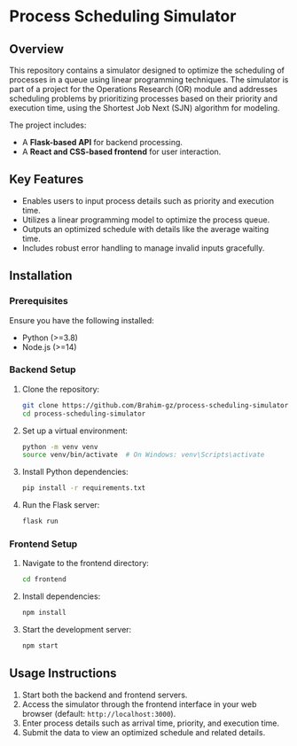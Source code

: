 # Process Scheduling Simulator

## Overview

This repository contains a simulator designed to optimize the scheduling of processes in a queue using linear programming techniques. The simulator is part of a project for the Operations Research (OR) module and addresses scheduling problems by prioritizing processes based on their priority and execution time, using the Shortest Job Next (SJN) algorithm for modeling.

The project includes:

- A **Flask-based API** for backend processing.
- A **React and CSS-based frontend** for user interaction.

## Key Features

- Enables users to input process details such as priority and execution time.
- Utilizes a linear programming model to optimize the process queue.
- Outputs an optimized schedule with details like the average waiting time.
- Includes robust error handling to manage invalid inputs gracefully.

## Installation

### Prerequisites

Ensure you have the following installed:

- Python (>=3.8)
- Node.js (>=14)

### Backend Setup

1. Clone the repository:
   ```bash
   git clone https://github.com/Brahim-gz/process-scheduling-simulator.git
   cd process-scheduling-simulator
   ```
2. Set up a virtual environment:
   ```bash
   python -m venv venv
   source venv/bin/activate  # On Windows: venv\Scripts\activate
   ```
3. Install Python dependencies:
   ```bash
   pip install -r requirements.txt
   ```
4. Run the Flask server:
   ```bash
   flask run
   ```

### Frontend Setup

1. Navigate to the frontend directory:
   ```bash
   cd frontend
   ```
2. Install dependencies:
   ```bash
   npm install
   ```
3. Start the development server:
   ```bash
   npm start
   ```

## Usage Instructions

1. Start both the backend and frontend servers.
2. Access the simulator through the frontend interface in your web browser (default: `http://localhost:3000`).
3. Enter process details such as arrival time, priority, and execution time.
4. Submit the data to view an optimized schedule and related details.
